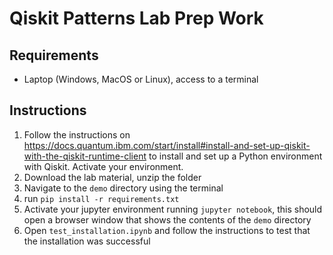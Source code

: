 # Qiskit Patterns Lab Prep Work

## Requirements

- Laptop (Windows, MacOS or Linux), access to a terminal

## Instructions

1. Follow the instructions on https://docs.quantum.ibm.com/start/install#install-and-set-up-qiskit-with-the-qiskit-runtime-client
to install and set up a Python environment with Qiskit. Activate your environment.
2. Download the lab material, unzip the folder
3. Navigate to the `demo` directory using the terminal
4. run `pip install -r requirements.txt`
5. Activate your jupyter environment running `jupyter notebook`, this should open a browser window that shows the contents of 
the `demo` directory
6. Open `test_installation.ipynb` and follow the instructions to test that the installation was successful
